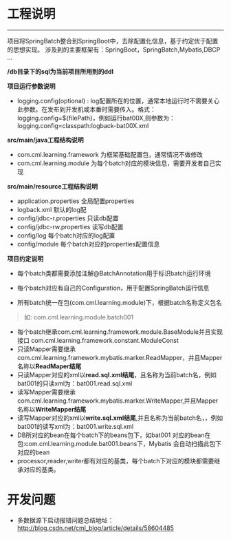 # 工程说明
------
项目将SpringBatch整合到SpringBoot中，去除配置化信息，基于约定优于配置的思想实现。
涉及到的主要框架有：SpringBoot，SpringBatch,Mybatis,DBCP ...

**/db目录下的sql为当前项目所用到的ddl**

**项目运行参数说明**

 - logging.config(optional) : log配置所在的位置，通常本地运行时不需要关心此参数。在发布到开发机或本番时需要传入。格式：logging.config=${filePath}，例如运行bat00X,则参数为：logging.config=classpath:logback-bat00X.xml

**src/main/java工程结构说明**

 -  com.cml.learning.framework 为框架基础配置包，通常情况不做修改
 - com.cml.learning.module 为每个batch对应的模块信息，需要开发者自己实现

**src/main/resource工程结构说明**

 - application.properties 全局配置properties
 - logback.xml 默认的log配
 -  config/jdbc-r.properties 只读db配置
 -  config/jdbc-rw.properties 读写db配置
 -  config/log 每个batch对应的log配置
 -  config/module 每个batch对应的properties配置信息


  
**项目约定说明**

 - 每个batch类都需要添加注解@BatchAnnotation用于标识batch运行环境
 - 每个batch对应有自己的Configuration，用于配置SpringBatch运行信息

 -  所有batch统一在包(com.cml.learning.module)下，根据batch名称定义包名
> 如: com.cml.learning.module.batch001

 -  每个batch继承com.cml.learning.framework.module.BaseModule并且实现接口 com.cml.learning.framework.constant.ModuleConst
 - 只读Mapper需要继承com.cml.learning.framework.mybatis.marker.ReadMapper，并且Mapper名称以**ReadMaper结尾**
 - 只读Mapper对应的xml以**read.sql.xml结尾**，且名称为当前batch名，例如bat001的只读xml为：bat001.read.sql.xml
 - 读写Mapper需要继承com.cml.learning.framework.mybatis.marker.WriteMapper,并且Mapper名称以**WriteMapper结尾**
 - 读写Mapper对应的xml以**write.sql.xml结尾**,并且名称为当前batch名，，例如bat001的读写xml为：bat001.write.sql.xml
 - DB所对应的bean在每个batch下的beans包下，如bat001 对应的bean在包:com.cml.learning.module.bat001.beans下，Mybatis 会自动扫描此包下对应的bean
 - processor,reader,writer都有对应的基类，每个batch下对应的模块都需要继承对应的基类。
 
# 开发问题
  - 多数据源下启动报错问题总结地址：http://blog.csdn.net/cml_blog/article/details/58604485




